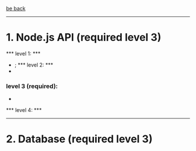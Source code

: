 [be back](https://github.com/ToMikhail/andersen)
___

# 1. Node.js API (required level 3)  
*** level 1: ***  
- ;
*** level 2: ***
- 
### level 3 (required):
- 

*** level 4:  ***


___
# 2. Database (required level 3)




